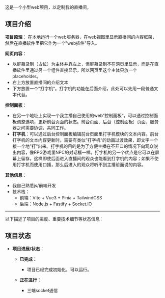 这是一个小型web项目，以定制我的直播间。

## 项目介绍

**项目原理**：
在本地运行一个web服务器，在web视图里显示直播间的内容框架，然后在直播软件里把它作为一个"web插件"导入。

**网页内容**：
- 以屏幕录制（占位）为主体并靠左上，但屏幕录制不在网页里显示，而是在直播软件里通过另一个组件直接显示，所以网页里这个主体只放一个placeholder。
- 右上方放置直播间的介绍文本
- 下方放置一个”打字机“。打字机的功能在后面介绍，此处可以先用一段普通文本代替。

**控制面板**：
- 在另一个地址上实现一个我主播自己使用的web”控制面板“，可以通过控制面板调整选项，更新前台页面的状态。前台页面、后台（控制面板）页面、服务器之间需要协调，共同工作。
- **打字机**：可以通过后台控制面板编辑前台页面里打字机模块的文本内容。前台打字机的文本内容更新时，需要有类似”打字机“的动画过渡效果，即文字一个接一个地”打“出来。打字机的目的是为了方便主播在不开口的情况下向观众说出内容，像RPG游戏里NPC的对话框一样。打字机的另一个优点是它可以在屏幕上留存，这样即使后面进入直播间的观众也能看到打字机的内容；如果不使用打字机而使用口播，那么后进入的观众将听不到主播前面说的内容。

**其他信息**：
- 我自己熟悉js/前端开发
- 技术栈：
	- 前端：Vite + Vue3 + Pinia + TailwindCSS
	- 后端：Node.js + Fastify + Socket.IO

---

以下描述了项目的进度、重要技术细节等状态信息：

## 项目状态

- **项目进展/状态**：

	- **已完成：**
		- 项目已经完成初始化，可以运行。
	
    - **正在进行：**
		- 三端socket通信
